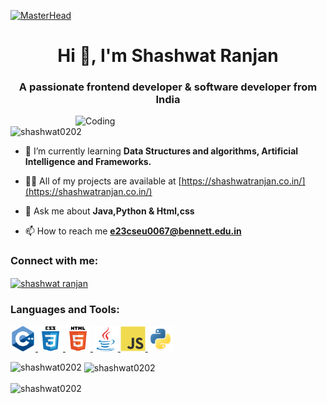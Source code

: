 [![MasterHead](https://1.bp.blogspot.com/-7A4WynwLsMw/XbBpCXG8fHI/AAAAAAAAMt4/uOa1bpLskYgrwGbllhSu2SDj_Mig8SXJQCLcBGAsYHQ/s1600/2000_600px.gif)](https://rishavchanda.io)
<h1 align="center">Hi 👋, I'm Shashwat Ranjan</h1>
<h3 align="center">A passionate frontend developer & software developer from India</h3>
<img align="right" alt="Coding" width="400" src="https://cdn.dribbble.com/users/1162077/screenshots/3848914/programmer.gif">
<p align="left"> <img src="https://komarev.com/ghpvc/?username=shashwat0202&label=Profile%20views&color=0e75b6&style=flat" alt="shashwat0202" /> </p>

- 🌱 I’m currently learning **Data Structures and algorithms, Artificial Intelligence and Frameworks.**

- 👨‍💻 All of my projects are available at [https://shashwatranjan.co.in/](https://shashwatranjan.co.in/)

- 💬 Ask me about **Java,Python & Html,css**

- 📫 How to reach me **e23cseu0067@bennett.edu.in**

<h3 align="left">Connect with me:</h3>
<p align="left">
<a href="https://linkedin.com/in/shashwat ranjan" target="blank"><img align="center" src="https://raw.githubusercontent.com/rahuldkjain/github-profile-readme-generator/master/src/images/icons/Social/linked-in-alt.svg" alt="shashwat ranjan" height="30" width="40" /></a>
</p>

<h3 align="left">Languages and Tools:</h3>
<p align="left"> <a href="https://www.w3schools.com/cpp/" target="_blank" rel="noreferrer"> <img src="https://raw.githubusercontent.com/devicons/devicon/master/icons/cplusplus/cplusplus-original.svg" alt="cplusplus" width="40" height="40"/> </a> <a href="https://www.w3schools.com/css/" target="_blank" rel="noreferrer"> <img src="https://raw.githubusercontent.com/devicons/devicon/master/icons/css3/css3-original-wordmark.svg" alt="css3" width="40" height="40"/> </a> <a href="https://www.w3.org/html/" target="_blank" rel="noreferrer"> <img src="https://raw.githubusercontent.com/devicons/devicon/master/icons/html5/html5-original-wordmark.svg" alt="html5" width="40" height="40"/> </a> <a href="https://www.java.com" target="_blank" rel="noreferrer"> <img src="https://raw.githubusercontent.com/devicons/devicon/master/icons/java/java-original.svg" alt="java" width="40" height="40"/> </a> <a href="https://developer.mozilla.org/en-US/docs/Web/JavaScript" target="_blank" rel="noreferrer"> <img src="https://raw.githubusercontent.com/devicons/devicon/master/icons/javascript/javascript-original.svg" alt="javascript" width="40" height="40"/> </a> <a href="https://www.python.org" target="_blank" rel="noreferrer"> <img src="https://raw.githubusercontent.com/devicons/devicon/master/icons/python/python-original.svg" alt="python" width="40" height="40"/> </a> </p>

<p><img align="left" src="https://github-readme-stats.vercel.app/api/top-langs?username=shashwat0202&show_icons=true&locale=en&layout=compact" alt="shashwat0202" /></p>

<p>&nbsp;<img align="center" src="https://github-readme-stats.vercel.app/api?username=shashwat0202&show_icons=true&locale=en" alt="shashwat0202" /></p>

<p><img align="center" src="https://github-readme-streak-stats.herokuapp.com/?user=shashwat0202&" alt="shashwat0202" /></p>
